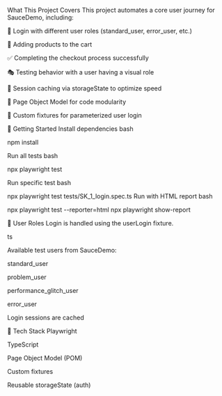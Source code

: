  What This Project Covers
This project automates a core user journey for SauceDemo, including:

🔐 Login with different user roles (standard_user, error_user, etc.)

🛒 Adding products to the cart

✅ Completing the checkout process successfully

🎭 Testing behavior with a user having a visual role

💾 Session caching via storageState to optimize speed

🧱 Page Object Model for code modularity

🧪 Custom fixtures for parameterized user login


🚀 Getting Started
Install dependencies
bash

npm install

Run all tests
bash

npx playwright test

Run specific test
bash

npx playwright test tests/SK_1_login.spec.ts
Run with HTML report
bash

npx playwright test --reporter=html
npx playwright show-report

👤 User Roles
Login is handled using the userLogin fixture.

ts

Available test users from SauceDemo:

standard_user

problem_user

performance_glitch_user

error_user

Login sessions are cached

🧱 Tech Stack
Playwright

TypeScript

Page Object Model (POM)

Custom fixtures

Reusable storageState (auth)